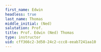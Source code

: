 ```yaml
---
first_name: Edwin
headless: true
last_name: Thomas
middle_initial: (Ned)
salutation: Prof.
title: Prof. Edwin (Ned) Thomas
type: instructor
uid: cff366c2-3d50-24c2-ccc8-eeab7241aa10
---
```

